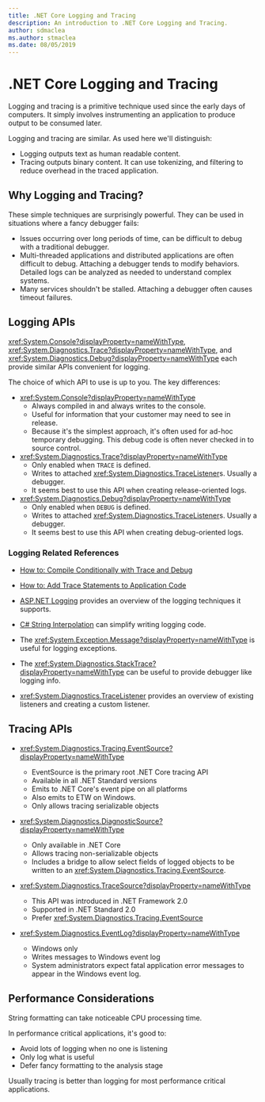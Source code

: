 ```yaml
---
title: .NET Core Logging and Tracing
description: An introduction to .NET Core Logging and Tracing.
author: sdmaclea
ms.author: stmaclea
ms.date: 08/05/2019
---
```

# .NET Core Logging and Tracing

Logging and tracing is a primitive technique used since the early days of computers. It simply involves instrumenting an application to produce output to be consumed later.

Logging and tracing are similar. As used here we'll distinguish:
- Logging outputs text as human readable content.
- Tracing outputs binary content.  It can use tokenizing, and filtering to reduce overhead in the traced application.

## Why Logging and Tracing?

These simple techniques are surprisingly powerful. They can be used in situations where a fancy debugger fails:

- Issues occurring over long periods of time, can be difficult to debug with a traditional debugger.
- Multi-threaded applications and distributed applications are often difficult to debug.  Attaching a debugger tends to modify behaviors. Detailed logs can be analyzed as needed to understand complex systems.
- Many services shouldn't be stalled. Attaching a debugger often causes timeout failures.

## Logging APIs

<xref:System.Console?displayProperty=nameWithType>, <xref:System.Diagnostics.Trace?displayProperty=nameWithType>, and <xref:System.Diagnostics.Debug?displayProperty=nameWithType> each provide similar APIs convenient for logging.

The choice of which API to use is up to you. The key differences:
- <xref:System.Console?displayProperty=nameWithType>
  - Always compiled in and always writes to the console.
  - Useful for information that your customer may need to see in release.
  - Because it's the simplest approach, it's often used for ad-hoc temporary debugging. This debug code is often never checked in to source control.
- <xref:System.Diagnostics.Trace?displayProperty=nameWithType>
  - Only enabled when `TRACE` is defined.
  - Writes to attached <xref:System.Diagnostics.TraceListener>s. Usually a debugger.
  - It seems best to use this API when creating release-oriented logs.
- <xref:System.Diagnostics.Debug?displayProperty=nameWithType>
  - Only enabled when `DEBUG` is defined.
  - Writes to attached <xref:System.Diagnostics.TraceListener>s. Usually a debugger.
  - It seems best to use this API when creating debug-oriented logs.

### Logging Related References

- [How to: Compile Conditionally with Trace and Debug](../../framework/debug-trace-profile/how-to-compile-conditionally-with-trace-and-debug)

- [How to: Add Trace Statements to Application Code](../../framework/debug-trace-profile/how-to-add-trace-statements-to-application-code)

- [ASP.NET Logging](/aspnet/core/fundamentals/logging)
provides an overview of the logging techniques it supports.

- [C# String Interpolation](../../csharp/language-reference/tokens/interpolated)
 can simplify writing logging code.

- The <xref:System.Exception.Message?displayProperty=nameWithType> is useful for logging exceptions.

- The <xref:System.Diagnostics.StackTrace?displayProperty=nameWithType>
can be useful to provide debugger like logging info.

- <xref:System.Diagnostics.TraceListener> provides an overview of existing listeners and creating a custom listener.

## Tracing APIs

- <xref:System.Diagnostics.Tracing.EventSource?displayProperty=nameWithType>
  - EventSource is the primary root .NET Core tracing API
  - Available in all .NET Standard versions
  - Emits to .NET Core's event pipe on all platforms
  - Also emits to ETW on Windows.
  - Only allows tracing serializable objects

- <xref:System.Diagnostics.DiagnosticSource?displayProperty=nameWithType>
  - Only available in .NET Core
  - Allows tracing non-serializable objects
  - Includes a bridge to allow select fields of logged objects to be written to an <xref:System.Diagnostics.Tracing.EventSource>.

- <xref:System.Diagnostics.TraceSource?displayProperty=nameWithType>
  - This API was introduced in .NET Framework 2.0
  - Supported in .NET Standard 2.0
  - Prefer <xref:System.Diagnostics.Tracing.EventSource>

- <xref:System.Diagnostics.EventLog?displayProperty=nameWithType>
  - Windows only
  - Writes messages to Windows event log
  - System administrators expect fatal application error messages to appear in the Windows event log.

## Performance Considerations

String formatting can take noticeable CPU processing time.

In performance critical applications, it's good to:
- Avoid lots of logging when no one is listening
- Only log what is useful
- Defer fancy formatting to the analysis stage

Usually tracing is better than logging for most performance critical applications.
